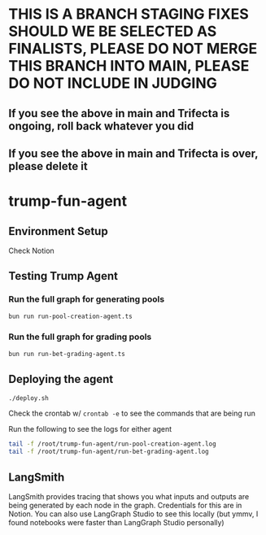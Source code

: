 # THIS IS A BRANCH STAGING FIXES SHOULD WE BE SELECTED AS FINALISTS, PLEASE DO NOT MERGE THIS BRANCH INTO MAIN, PLEASE DO NOT INCLUDE IN JUDGING

## If you see the above in main and Trifecta is ongoing, roll back whatever you did

## If you see the above in main and Trifecta is over, please delete it

# trump-fun-agent

## Environment Setup

Check Notion

## Testing Trump Agent

### Run the full graph for generating pools

```bash
bun run run-pool-creation-agent.ts
```

### Run the full graph for grading pools

```bash
bun run run-bet-grading-agent.ts
```

## Deploying the agent

```bash
./deploy.sh
```

Check the crontab w/ `crontab -e` to see the commands that are being run

Run the following to see the logs for either agent

```bash
tail -f /root/trump-fun-agent/run-pool-creation-agent.log
tail -f /root/trump-fun-agent/run-bet-grading-agent.log
```

## LangSmith

LangSmith provides tracing that shows you what inputs and outputs are being generated by each node in the graph. Credentials for this are in Notion. You can also use LangGraph Studio to see this locally (but ymmv, I found notebooks were faster than LangGraph Studio personally)
